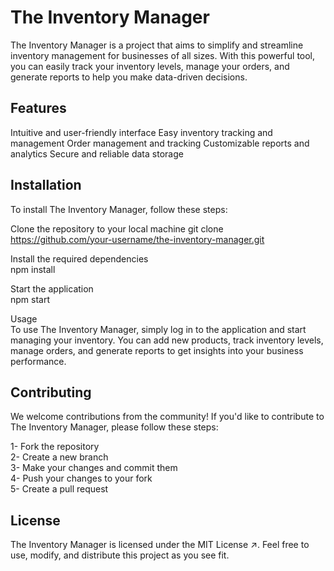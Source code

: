 # The Inventory Manager
The Inventory Manager is a project that aims to simplify and streamline inventory management for businesses of all sizes. With this powerful tool, you can easily track your inventory levels, manage your orders, and generate reports to help you make data-driven decisions.

## Features
Intuitive and user-friendly interface
Easy inventory tracking and management
Order management and tracking
Customizable reports and analytics
Secure and reliable data storage

## Installation
To install The Inventory Manager, follow these steps:

Clone the repository to your local machine
git clone https://github.com/your-username/the-inventory-manager.git

Install the required dependencies<br>
npm install

Start the application<br>
npm start

Usage<br>
To use The Inventory Manager, simply log in to the application and start managing your inventory. You can add new products, track inventory levels, manage orders, and generate reports to get insights into your business performance.

## Contributing
We welcome contributions from the community! If you'd like to contribute to The Inventory Manager, please follow these steps:

1- Fork the repository<br>
2- Create a new branch<br>
3- Make your changes and commit them<br>
4- Push your changes to your fork<br>
5- Create a pull request<br>

## License
The Inventory Manager is licensed under the MIT License ↗. Feel free to use, modify, and distribute this project as you see fit.
